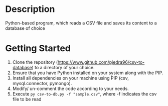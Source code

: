 # Description
Python-based program, which reads a CSV file and saves its content to a database of choice

# Getting Started
1. Clone the repository (https://www.github.com/pjedra96/csv-to-database) to a directory of your choice.
2. Ensure that you have Python installed on your system along with the PIP.
3. Install all dependencies on your machine using PIP (csv, mysql.connector, pymongo).
3. Modify/ un-comment the code according to your needs.
4. Execute `py csv-to-db.py -f "sample.csv"`, where -f indicates the csv file to be read